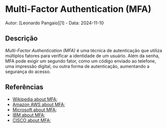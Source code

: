 # Multi-Factor Authentication (MFA)

Autor: [Leonardo Pangaio][1] - Data: 2024-11-10

## Descrição

*Multi-Factor Authentication (MFA)* é uma técnica de autenticação que utiliza múltiplos fatores para verificar a identidade de um usuário. Além da senha, MFA pode exigir um segundo fator, como um código enviado ao telefone, uma impressão digital, ou outra forma de autenticação, aumentando a segurança do acesso.

## Referências

- [Wikipedia about MFA](https://en.wikipedia.org/wiki/Multi-factor_authentication);
- [Amazon AWS about MFA](https://aws.amazon.com/what-is/mfa/);
- [Microsoft about MFA](https://support.microsoft.com/en-us/topic/what-is-multifactor-authentication-e5e39437-121c-be60-d123-eda06bddf661);
- [IBM about MFA](https://www.ibm.com/topics/multi-factor-authentication);
- [CISCO about MFA](https://www.cisco.com/c/en/us/products/security/what-is-multi-factor-authentication.html);
